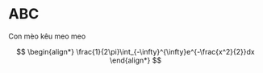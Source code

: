 # ABC


Con mèo kêu meo meo

$$
\begin{align*}
\frac{1}{2\pi}\int_{-\infty}^{\infty}e^{-\frac{x^2}{2}}dx
\end{align*}
$$
